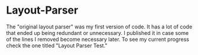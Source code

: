# Layout-Parser
The "original layout parser" was my first version of code. It has a lot of code that ended up being redundant or unnecessary. I published it in case some of the lines I removed become necessary later. To see my current progress check the one titled "Layout Parser Test."
